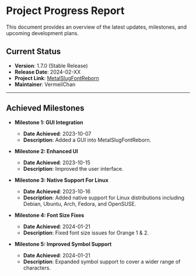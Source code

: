 # Project Progress Report

This document provides an overview of the latest updates, milestones, and upcoming development plans.

## Current Status

- **Version**: 1.7.0 (Stable Release)
- **Release Date**: 2024-02-XX
- **Project Link**: [MetalSlugFontReborn](https://github.com/VermeilChan/MetalSlugFontReborn)
- **Maintainer**: VermeilChan

---

## Achieved Milestones

- **Milestone 1: GUI Integration**
  - **Date Achieved**: 2023-10-07
  - **Description**: Added a GUI into MetalSlugFontReborn.

- **Milestone 2: Enhanced UI**
  - **Date Achieved**: 2023-10-15
  - **Description**: Improved the user interface.

- **Milestone 3: Native Support For Linux**
  - **Date Achieved**: 2023-10-16
  - **Description**: Added native support for Linux distributions including Debian, Ubuntu, Arch, Fedora, and OpenSUSE.

- **Milestone 4: Font Size Fixes**
  - **Date Achieved**: 2024-01-21
  - **Description**:  Fixed font size issues for Orange 1 & 2.

- **Milestone 5: Improved Symbol Support**
  - **Date Achieved**: 2024-01-21
  - **Description**: Expanded symbol support to cover a wider range of characters.
